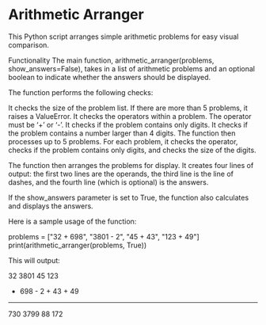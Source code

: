 # Arithmetic Arranger

This Python script arranges simple arithmetic problems for easy visual comparison.

Functionality
The main function, arithmetic_arranger(problems, show_answers=False), takes in a list of arithmetic problems and an optional boolean to indicate whether the answers should be displayed.

The function performs the following checks:

It checks the size of the problem list. If there are more than 5 problems, it raises a ValueError.
It checks the operators within a problem. The operator must be ‘+’ or ‘-’.
It checks if the problem contains only digits.
It checks if the problem contains a number larger than 4 digits.
The function then processes up to 5 problems. For each problem, it checks the operator, checks if the problem contains only digits, and checks the size of the digits.

The function then arranges the problems for display. It creates four lines of output: the first two lines are the operands, the third line is the line of dashes, and the fourth line (which is optional) is the answers.

If the show_answers parameter is set to True, the function also calculates and displays the answers.

Here is a sample usage of the function:

problems = ["32 + 698", "3801 - 2", "45 + 43", "123 + 49"]
print(arithmetic_arranger(problems, True))

This will output:

   32      3801      45      123
+ 698    -    2    + 43    +  49
-----    ------    ----    -----
  730      3799      88      172
